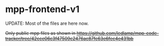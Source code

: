 # mpp-frontend-v1

UPDATE: Most of the files are here now.

~~Only public mpp files as shown in https://github.com/ledlamp/mpp-code-tracker/tree/42cce06c3f47509c2476ae87fc63e6fec4e431bb~~
